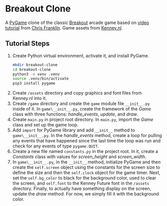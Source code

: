 # Breakout Clone
A [PyGame](https://www.pygame.org/) clone of the classic [Breakout](https://en.m.wikipedia.org/wiki/Breakout_(video_game)) arcade game based on [video tutorial](https://www.youtube.com/watch?v=H4Vkcs6eM0w) from [Chris Franklin](https://medium.com/weekly-python/). Game assets from [Kenney.nl](https://www.kenney.nl/assets/).

## Tutorial Steps
1. Create Python virtual environment, activate it, and install PyGame.
    ```bash
    mkdir breakout-clone
    cd breakout-clone
    python3 -m venv .venv
    source .venv/bin/activate
    pip3 install pygame
2. Create `/assets` directory and copy graphics and font files from Kenney.nl into it.
3. Create `/game` directory and create the `game` module file `__init__.py` inside of it. In `game\__init__.py`, create the framework of the *Game* class with three functions: *handle_events*, *update*, and *draw*.
4. Create `main.py` in project root directory. In `main.py`, import the *Game* class and set up the game loop.
5. Add `import` for PyGame library and add `__init__` method to `game\__init__.py`. In the *handle_events* method, create a loop for pulling any events that have happened since the last time the loop was run and check for any events of type `pygame.QUIT`.
6. Create a new file named `constants.py` in the project root. In it, create a *Constants* class with values for *screen_height* and *screen_width*.
7. In `game\__init__.py`, in the `__init__` method, initialize PyGame and then create the `self.screen` object using the constants for the screen size to define the size and then the `self.clock` object for the game timer. Next, set the `self.bg_color` to black for the background color, used to clear the screen, and `self.font` to the Kenney Future font in the `/assets` directory. Finally, to actually have something display on the screen, update the *draw* method. For now, we simply fill it with the background color.
